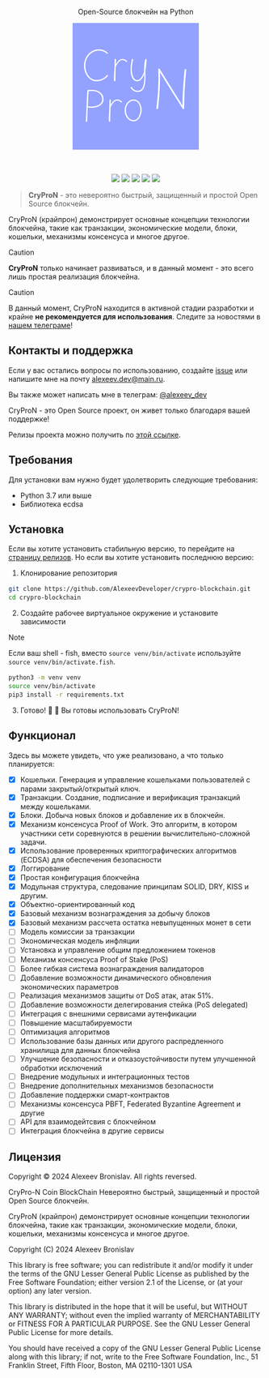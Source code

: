<p align="center">Open-Source блокчейн на Python</p>
<p align='center'>
	<img src="./extra/cryprocoin.png">
</p>
<br>
<p align="center">
    <img src="https://img.shields.io/github/languages/top/AlexeevDeveloper/crypro-blockchain?style=for-the-badge">
    <img src="https://img.shields.io/github/languages/count/AlexeevDeveloper/crypro-blockchain?style=for-the-badge">
    <img src="https://img.shields.io/github/stars/AlexeevDeveloper/crypro-blockchain?style=for-the-badge">
    <img src="https://img.shields.io/github/issues/AlexeevDeveloper/crypro-blockchain?style=for-the-badge">
    <img src="https://img.shields.io/github/last-commit/AlexeevDeveloper/crypro-blockchain?style=for-the-badge">
    </br>
</p>

> **CryProN** - это невероятно быстрый, защищенный и простой Open Source блокчейн. 

CryProN (крайпрон) демонстрирует основные концепции технологии блокчейна, такие как транзакции, экономические модели, блоки, кошельки, механизмы консенсуса и многое другое.

> [!CAUTION]
> **CryProN** только начинает развиваться, и в данный момент - это всего лишь простая реализация блокчейна.

> [!CAUTION]
> В данный момент, CryProN находится в активной стадии разработки и крайне **не рекомендуется для использования**. Следите за новостями в [нашем телеграме](https://t.me/crypro_N)!

## Контакты и поддержка
Если у вас остались вопросы по использованию, создайте [issue](https://github.com/AlexeevDeveloper/crypro-blockchain/issues/new) или напишите мне на почту alexeev.dev@main.ru.

Вы также может написать мне в телеграм: [@alexeev_dev](https://t.me/alexeev_dev)

CryProN - это Open Source проект, он живет только благодаря вашей поддержке!

Релизы проекта можно получить по [этой ссылке](https://github.com/AlexeevDeveloper/crypro-blockchain/releases).

## Требования
Для установки вам нужно будет удолетворить следующие требования:

 + Python 3.7 или выше
 + Библиотека ecdsa

## Установка
Если вы хотите установить стабильную версию, то перейдите на [страницу релизов](https://github.com/AlexeevDeveloper/crypro-blockchain/releases). Но если вы хотите установить последнюю версию:

1. Клонирование репозитория

```bash
git clone https://github.com/AlexeevDeveloper/crypro-blockchain.git
cd crypro-blockchain
```

2. Создайте рабочее виртуальное окружение и установите зависимости

> [!NOTE]
> Если ваш shell - fish, вместо `source venv/bin/activate` используйте `source venv/bin/activate.fish`.

```bash
python3 -m venv venv
source venv/bin/activate
pip3 install -r requirements.txt
```

3. Готово! 💪 🎉  Вы готовы использовать CryProN!

## Функционал
Здесь вы можете увидеть, что уже реализовано, а что только планируется:

 - [x] Кошельки. Генерация и управление кошельками пользователей с парами закрытый/открытый ключ.
 - [x] Транзакции. Создание, подписание и верификация транзакций между кошельками.
 - [x] Блоки. Добыча новых блоков и добавление их в блокчейн.
 - [x] Механизм консенсуса Proof of Work. Это алгоритм, в котором участники сети соревнуются в решении вычислительно-сложной задачи.
 - [x] Использование проверенных криптографических алгоритмов (ECDSA) для обеспечения безопасности
 - [x] Логгирование
 - [x] Простая конфигурация блокчейна
 - [x] Модульная структура, следование принципам SOLID, DRY, KISS и другим.
 - [x] Объектно-ориентированный код
 - [x] Базовый механизм вознаграждения за добычу блоков
 - [x] Базовый механизм рассчета остатка невыпущенных монет в сети
 - [ ] Модель комиссии за транзакции
 - [ ] Экономическая модель инфляции
 - [ ] Установка и управление общим предложением токенов
 - [ ] Механизм консенсуса Proof of Stake (PoS)
 - [ ] Более гибкая система вознаграждения валидаторов
 - [ ] Добавление возможности динамического обновления экономических параметров
 - [ ] Реализация механизмов защиты от DoS атак, атак 51%.
 - [ ] Добавление возможности делегирования стейка (PoS delegated)
 - [ ] Интеграция с внешними сервисами аутенфикации
 - [ ] Повышение масштабируемости
 - [ ] Оптимизация алгоритмов
 - [ ] Использование базы данных или другого распредленного хранилища для данных блокчейна
 - [ ] Улучшение безопасности и отказоустойчивости путем улучшенной обработки исключений
 - [ ] Внедрение модульных и интеграционных тестов
 - [ ] Внедрение дополнительных механизмов безопасности
 - [ ] Добавление поддержки смарт-контрактов
 - [ ] Механизмы консенсуса PBFT, Federated Byzantine Agreement и другие
 - [ ] API для взаимодейтсвия с блокчейном
 - [ ] Интеграция блокчейна в другие сервисы

## Лицензия
Copyright © 2024 Alexeev Bronislav. All rights reversed.

CryPro-N Coin BlockChain
Невероятно быстрый, защищенный и простой Open Source блокчейн. 

CryProN (крайпрон) демонстрирует основные концепции технологии блокчейна, 
такие как транзакции, экономические модели, блоки, кошельки, механизмы
консенсуса и многое другое.

Copyright (C) 2024  Alexeev Bronislav

This library is free software; you can redistribute it and/or
modify it under the terms of the GNU Lesser General Public
License as published by the Free Software Foundation; either
version 2.1 of the License, or (at your option) any later version.

This library is distributed in the hope that it will be useful,
but WITHOUT ANY WARRANTY; without even the implied warranty of
MERCHANTABILITY or FITNESS FOR A PARTICULAR PURPOSE.  See the GNU
Lesser General Public License for more details.

You should have received a copy of the GNU Lesser General Public
License along with this library; if not, write to the Free Software
Foundation, Inc., 51 Franklin Street, Fifth Floor, Boston, MA  02110-1301 USA
